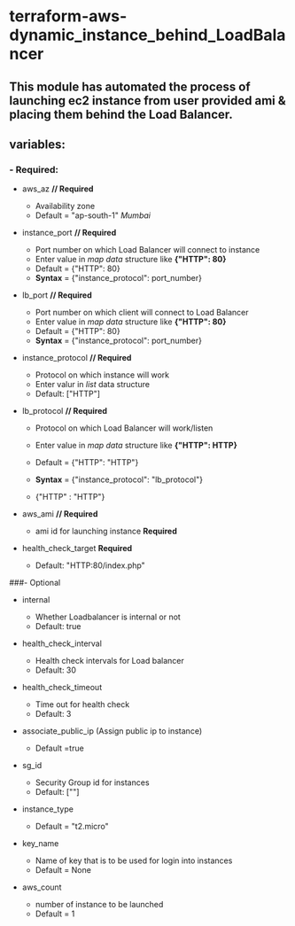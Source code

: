 # terraform-aws-dynamic_instance_behind_LoadBalancer

## This module has automated the process of launching ec2 instance from user provided ami &amp; placing them behind the Load Balancer.

## variables: 
### - Required:

- aws_az  **// Required**
    - Availability zone
    - Default = "ap-south-1" *Mumbai*

- instance_port **// Required**
    - Port number on which Load Balancer will connect to instance  
    - Enter value in *map data* structure like  **{"HTTP": 80}**
    - Default = {"HTTP": 80}
    - **Syntax** = {"instance_protocol": port_number} 

- lb_port  **// Required**
    - Port number on which client will connect to Load Balancer  
    - Enter value in *map data* structure like  **{"HTTP": 80}**
    - Default = {"HTTP": 80}
    - **Syntax** = {"instance_protocol": port_number}

- instance_protocol **// Required**
    - Protocol on which instance will work
    - Enter valur in *list* data structure
    - Default: ["HTTP"]

- lb_protocol **// Required**
    - Protocol on which Load Balancer will work/listen
    - Enter value in *map data* structure like  **{"HTTP": HTTP}**
    - Default = {"HTTP": "HTTP"}
    - **Syntax** = {"instance_protocol": "lb_protocol"}

    - {"HTTP" : "HTTP"}

- aws_ami **// Required**
    - ami id for launching instance **Required**

- health_check_target **Required**
    - Default: "HTTP:80/index.php"


###- Optional

- internal
    - Whether Loadbalancer is internal or not
    - Default: true

- health_check_interval
    - Health check intervals for Load balancer
    - Default: 30

- health_check_timeout
    - Time out for health check
    - Default: 3

- associate_public_ip (Assign public ip to instance)
    - Default =true

- sg_id
    - Security Group id for instances
    - Default: [""]

- instance_type
    - Default = "t2.micro"

- key_name
    - Name of key that is to be used for login into instances
    - Default = None

- aws_count  
    - number of instance to be launched
    - Default = 1
